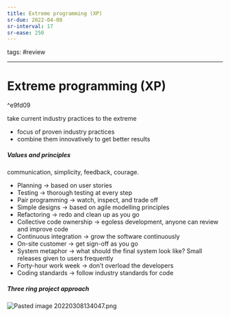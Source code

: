 ```yaml
---
title: Extreme programming (XP)
sr-due: 2022-04-08
sr-interval: 17
sr-ease: 250
---
```



tags: #review

---

# Extreme programming (XP)

^e9fd09

take current industry practices to the extreme
- focus of proven industry practices
- combine them innovatively to get better results

##### Values and principles
communication, simplicity, feedback, courage.
- Planning -> based on user stories 
- Testing -> thorough testing at every step 
- Pair programming -> watch, inspect, and trade off 
- Simple designs -> based on agile modelling principles 
- Refactoring -> redo and clean up as you go 
- Collective code ownership -> egoless development, anyone can review and improve code 
- Continuous integration -> grow the software continuously
- On-site customer -> get sign-off as you go 
- System metaphor -> what should the final system look like? Small releases given to users frequently 
- Forty-hour work week -> don’t overload the developers 
- Coding standards -> follow industry standards for code

##### Three ring project approach
![Pasted image 20220308134047.png](None)